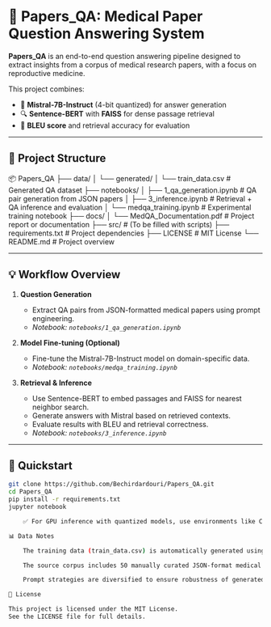 # 🧠 Papers_QA: Medical Paper Question Answering System

**Papers_QA** is an end-to-end question answering pipeline designed to extract insights from a corpus of medical research papers, with a focus on reproductive medicine.

This project combines:

- 🧾 **Mistral-7B-Instruct** (4-bit quantized) for answer generation
- 🔍 **Sentence-BERT** with **FAISS** for dense passage retrieval
- 🧪 **BLEU score** and retrieval accuracy for evaluation

---

## 📁 Project Structure

📦 Papers_QA
├── data/
│ └── generated/
│ └── train_data.csv # Generated QA dataset
├── notebooks/
│ ├── 1_qa_generation.ipynb # QA pair generation from JSON papers
│ ├── 3_inference.ipynb # Retrieval + QA inference and evaluation
│ └── medqa_training.ipynb # Experimental training notebook
├── docs/
│ └── MedQA_Documentation.pdf # Project report or documentation
├── src/ # (To be filled with scripts)
├── requirements.txt # Project dependencies
├── LICENSE # MIT License
└── README.md # Project overview


---

## 💡 Workflow Overview

1. **Question Generation**
   - Extract QA pairs from JSON-formatted medical papers using prompt engineering.
   - _Notebook: `notebooks/1_qa_generation.ipynb`_

2. **Model Fine-tuning (Optional)**
   - Fine-tune the Mistral-7B-Instruct model on domain-specific data.
   - _Notebook: `notebooks/medqa_training.ipynb`_

3. **Retrieval & Inference**
   - Use Sentence-BERT to embed passages and FAISS for nearest neighbor search.
   - Generate answers with Mistral based on retrieved contexts.
   - Evaluate results with BLEU and retrieval correctness.
   - _Notebook: `notebooks/3_inference.ipynb`_

---

## 🚀 Quickstart

```bash
git clone https://github.com/Bechirdardouri/Papers_QA.git
cd Papers_QA
pip install -r requirements.txt
jupyter notebook

    ✅ For GPU inference with quantized models, use environments like Colab, Kaggle, or a local CUDA setup.

📊 Data Notes

    The training data (train_data.csv) is automatically generated using the QA generation notebook.

    The source corpus includes 50 manually curated JSON-format medical papers.

    Prompt strategies are diversified to ensure robustness of generated QA pairs.

📄 License

This project is licensed under the MIT License.
See the LICENSE file for full details.
